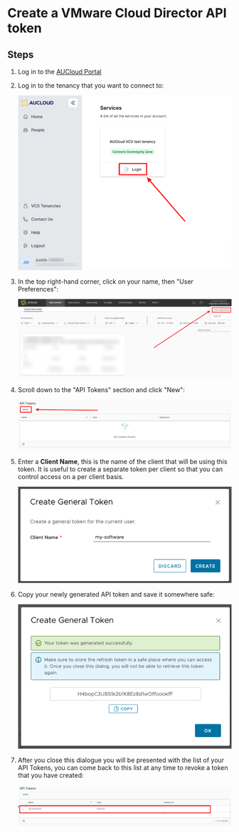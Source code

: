 # Create a VMware Cloud Director API token

## Steps

1. Log in to the [AUCloud Portal](https://app.aucloud.com.au)
1. Log in to the tenancy that you want to connect to:

    <!-- TODO: FIX THIS -->
    ![tenancy-login](./assets/new-portal/product-instance-login.png)

1. In the top right-hand corner, click on your name, then "User Preferences":

    ![user-preferences](./assets/new-portal/user-preferences.png)

1. Scroll down to the "API Tokens" section and click "New":

    ![new-token](./assets/new-portal/new-token.png)

1. Enter a **Client Name**, this is the name of the client that will be using this token.  It is useful to create a separate token per client so that you can control access on a per client basis. 

    ![token-form](./assets/new-portal/token-form.png)

1. Copy your newly generated API token and save it somewhere safe:

    ![new-token](./assets/new-portal/generated-token.png)

1. After you close this dialogue you will be presented with the list of your API Tokens, you can come back to this list at any time to revoke a token that you have created:

    ![view-tokens](./assets/new-portal/view-tokens.png)

